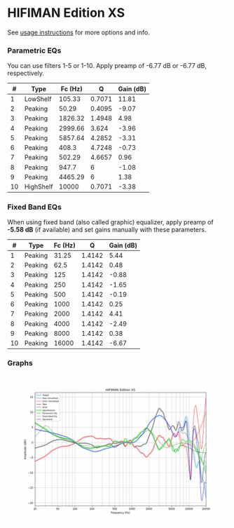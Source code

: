 # HIFIMAN Edition XS
See [usage instructions](https://github.com/jaakkopasanen/AutoEq#usage) for more options and info.

### Parametric EQs
You can use filters 1-5 or 1-10. Apply preamp of -6.77 dB or -6.77 dB, respectively.

|   # | Type      |   Fc (Hz) |      Q |   Gain (dB) |
|-----|-----------|-----------|--------|-------------|
|   1 | LowShelf  |    105.33 | 0.7071 |       11.81 |
|   2 | Peaking   |     50.29 | 0.4095 |       -9.07 |
|   3 | Peaking   |   1826.32 | 1.4948 |        4.98 |
|   4 | Peaking   |   2999.66 | 3.624  |       -3.96 |
|   5 | Peaking   |   5857.64 | 4.2852 |       -3.31 |
|   6 | Peaking   |    408.3  | 4.7248 |       -0.73 |
|   7 | Peaking   |    502.29 | 4.6657 |        0.96 |
|   8 | Peaking   |    947.7  | 6      |       -1.08 |
|   9 | Peaking   |   4465.29 | 6      |        1.38 |
|  10 | HighShelf |  10000    | 0.7071 |       -3.38 |

### Fixed Band EQs
When using fixed band (also called graphic) equalizer, apply preamp of **-5.58 dB** (if available) and set gains manually with these parameters.

|   # | Type    |   Fc (Hz) |      Q |   Gain (dB) |
|-----|---------|-----------|--------|-------------|
|   1 | Peaking |     31.25 | 1.4142 |        5.44 |
|   2 | Peaking |     62.5  | 1.4142 |        0.48 |
|   3 | Peaking |    125    | 1.4142 |       -0.88 |
|   4 | Peaking |    250    | 1.4142 |       -1.65 |
|   5 | Peaking |    500    | 1.4142 |       -0.19 |
|   6 | Peaking |   1000    | 1.4142 |        0.25 |
|   7 | Peaking |   2000    | 1.4142 |        4.41 |
|   8 | Peaking |   4000    | 1.4142 |       -2.49 |
|   9 | Peaking |   8000    | 1.4142 |        0.38 |
|  10 | Peaking |  16000    | 1.4142 |       -6.67 |

### Graphs
![](./HIFIMAN%20Edition%20XS.png)
